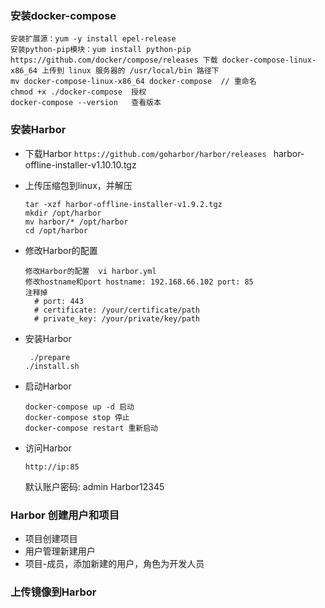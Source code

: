 ### 安装docker-compose

```
安装扩展源：yum -y install epel-release
安装python-pip模块：yum install python-pip
https://github.com/docker/compose/releases 下载 docker-compose-linux-x86_64 上传到 linux 服务器的 /usr/local/bin 路径下
mv docker-compose-linux-x86_64 docker-compose  // 重命名
chmod +x ./docker-compose  授权
docker-compose --version   查看版本
```



### 安装Harbor

* 下载Harbor `https://github.com/goharbor/harbor/releases `  harbor-offline-installer-v1.10.10.tgz

* 上传压缩包到linux，并解压

  ```
  tar -xzf harbor-offline-installer-v1.9.2.tgz 
  mkdir /opt/harbor
  mv harbor/* /opt/harbor
  cd /opt/harbor
  ```

* 修改Harbor的配置

  ```
  修改Harbor的配置  vi harbor.yml
  修改hostname和port hostname: 192.168.66.102 port: 85
  注释掉   
  	# port: 443
    # certificate: /your/certificate/path
    # private_key: /your/private/key/path
  ```

* 安装Harbor  

  ```
   ./prepare    
  ./install.sh
  ```

* 启动Harbor

   ```
  docker-compose up -d 启动 
  docker-compose stop 停止 
  docker-compose restart 重新启动
   ```

* 访问Harbor

  ` http://ip:85 ` 

  默认账户密码:  admin   Harbor12345



### Harbor 创建用户和项目

* 项目创建项目
* 用户管理新建用户
* 项目-成员，添加新建的用户，角色为开发人员



### 上传镜像到Harbor

